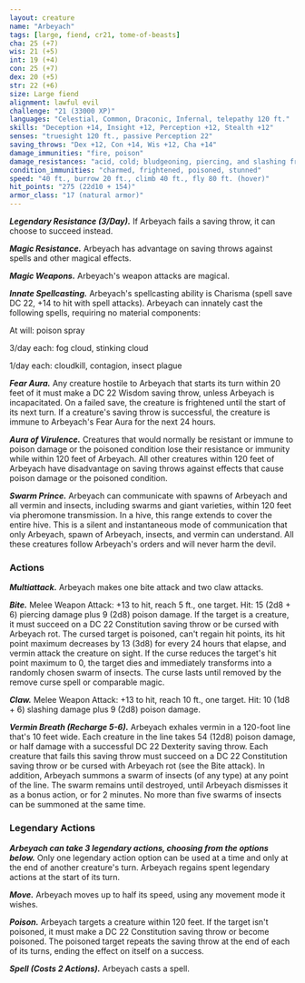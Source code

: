 ```yaml
---
layout: creature
name: "Arbeyach"
tags: [large, fiend, cr21, tome-of-beasts]
cha: 25 (+7)
wis: 21 (+5)
int: 19 (+4)
con: 25 (+7)
dex: 20 (+5)
str: 22 (+6)
size: Large fiend
alignment: lawful evil
challenge: "21 (33000 XP)"
languages: "Celestial, Common, Draconic, Infernal, telepathy 120 ft."
skills: "Deception +14, Insight +12, Perception +12, Stealth +12"
senses: "truesight 120 ft., passive Perception 22"
saving_throws: "Dex +12, Con +14, Wis +12, Cha +14"
damage_immunities: "fire, poison"
damage_resistances: "acid, cold; bludgeoning, piercing, and slashing from nonmagical weapons that aren't silvered"
condition_immunities: "charmed, frightened, poisoned, stunned"
speed: "40 ft., burrow 20 ft., climb 40 ft., fly 80 ft. (hover)"
hit_points: "275 (22d10 + 154)"
armor_class: "17 (natural armor)"
---
```


***Legendary Resistance (3/Day).*** If Arbeyach fails a saving throw, it can choose to succeed instead.

***Magic Resistance.*** Arbeyach has advantage on saving throws against spells and other magical effects.

***Magic Weapons.*** Arbeyach's weapon attacks are magical.

***Innate Spellcasting.*** Arbeyach's spellcasting ability is Charisma (spell save DC 22, +14 to hit with spell attacks). Arbeyach can innately cast the following spells, requiring no material components:

At will: poison spray

3/day each: fog cloud, stinking cloud

1/day each: cloudkill, contagion, insect plague

***Fear Aura.*** Any creature hostile to Arbeyach that starts its turn within 20 feet of it must make a DC 22 Wisdom saving throw, unless Arbeyach is incapacitated. On a failed save, the creature is frightened until the start of its next turn. If a creature's saving throw is successful, the creature is immune to Arbeyach's Fear Aura for the next 24 hours.

***Aura of Virulence.*** Creatures that would normally be resistant or immune to poison damage or the poisoned condition lose their resistance or immunity while within 120 feet of Arbeyach. All other creatures within 120 feet of Arbeyach have disadvantage on saving throws against effects that cause poison damage or the poisoned condition.

***Swarm Prince.*** Arbeyach can communicate with spawns of Arbeyach and all vermin and insects, including swarms and giant varieties, within 120 feet via pheromone transmission. In a hive, this range extends to cover the entire hive. This is a silent and instantaneous mode of communication that only Arbeyach, spawn of Arbeyach, insects, and vermin can understand. All these creatures follow Arbeyach's orders and will never harm the devil.

### Actions

***Multiattack.*** Arbeyach makes one bite attack and two claw attacks.

***Bite.*** Melee Weapon Attack: +13 to hit, reach 5 ft., one target. Hit: 15 (2d8 + 6) piercing damage plus 9 (2d8) poison damage. If the target is a creature, it must succeed on a DC 22 Constitution saving throw or be cursed with Arbeyach rot. The cursed target is poisoned, can't regain hit points, its hit point maximum decreases by 13 (3d8) for every 24 hours that elapse, and vermin attack the creature on sight. If the curse reduces the target's hit point maximum to 0, the target dies and immediately transforms into a randomly chosen swarm of insects. The curse lasts until removed by the remove curse spell or comparable magic.

***Claw.*** Melee Weapon Attack: +13 to hit, reach 10 ft., one target. Hit: 10 (1d8 + 6) slashing damage plus 9 (2d8) poison damage.

***Vermin Breath (Recharge 5-6).*** Arbeyach exhales vermin in a 120-foot line that's 10 feet wide. Each creature in the line takes 54 (12d8) poison damage, or half damage with a successful DC 22 Dexterity saving throw. Each creature that fails this saving throw must succeed on a DC 22 Constitution saving throw or be cursed with Arbeyach rot (see the Bite attack). In addition, Arbeyach summons a swarm of insects (of any type) at any point of the line. The swarm remains until destroyed, until Arbeyach dismisses it as a bonus action, or for 2 minutes. No more than five swarms of insects can be summoned at the same time.

### Legendary Actions

***Arbeyach can take 3 legendary actions, choosing from the options below.*** Only one legendary action option can be used at a time and only at the end of another creature's turn. Arbeyach regains spent legendary actions at the start of its turn.

***Move.*** Arbeyach moves up to half its speed, using any movement mode it wishes.

***Poison.*** Arbeyach targets a creature within 120 feet. If the target isn't poisoned, it must make a DC 22 Constitution saving throw or become poisoned. The poisoned target repeats the saving throw at the end of each of its turns, ending the effect on itself on a success.

***Spell (Costs 2 Actions).*** Arbeyach casts a spell.

